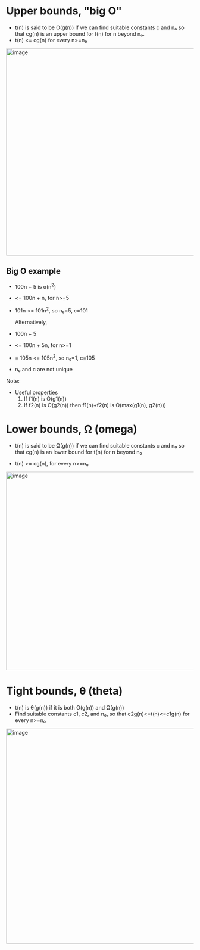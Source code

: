 # Upper bounds, "big O"
- t(n) is said to be O(g(n)) if we can find suitable constants c and n₀ so that cg(n) is an upper bound for t(n) for n beyond n₀.
- t(n) <= cg(n) for every n>=n₀

<img width="739" height="557" alt="image" src="https://github.com/user-attachments/assets/605b4a37-95f0-45bc-9839-2468e3b12f10" />

## Big O example
- 100n + 5 is o(n<sup>2</sup>)
- <= 100n + n, for n>=5
- 101n <= 101n<sup>2</sup>, so n₀=5, c=101

  Alternatively,
- 100n + 5
- <= 100n + 5n, for n>=1
- = 105n <= 105n<sup>2</sup>, so n₀=1, c=105

- n₀ and c are not unique

Note:
- Useful properties
  1. If f1(n) is O(g1(n))
  2. If f2(n) is O(g2(n))
  then f1(n)+f2(n) is O(max(g1(n), g2(n)))

# Lower bounds, Ω (omega)
- t(n) is said to be Ω(g(n)) if we can find suitable constants c and n₀ so that cg(n) is an lower bound for t(n) for n beyond n₀

- t(n) >= cg(n), for every n>=n₀

<img width="704" height="533" alt="image" src="https://github.com/user-attachments/assets/55345d76-1a66-4ffa-8870-993951d88d24" />

# Tight bounds, θ (theta)
- t(n) is θ(g(n)) if it is both O(g(n)) and Ω(g(n))
- Find suitable constants c1, c2, and n₀, so that c2g(n)<=t(n)<=c1g(n) for every n>=n₀

 <img width="673" height="579" alt="image" src="https://github.com/user-attachments/assets/aa661767-3a80-4544-96fe-00485e1e2a36" />

